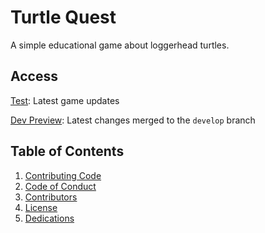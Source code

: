 # Turtle Quest
A simple educational game about loggerhead turtles.

## Access
[Test](https://turtle-quest.vercel.app/): Latest game updates

[Dev Preview](https://danieldesira.github.io/TurtleQuest/):
Latest changes merged to the ``develop`` branch

## Table of Contents
1. [Contributing Code](CONTRIBUTING_CODE.md)
2. [Code of Conduct](CODE_OF_CONDUCT.md)
3. [Contributors](contributors.md)
4. [License](license.md)
5. [Dedications](DEDICATIONS.md)